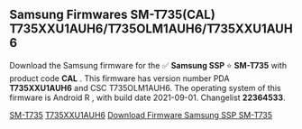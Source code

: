 <h2>Samsung Firmwares SM-T735(CAL) T735XXU1AUH6/T735OLM1AUH6/T735XXU1AUH6</h2>
Download the Samsung firmware for the ✅ <strong>Samsung SSP </strong> ⭐ <strong>SM-T735</strong> with product code <strong>CAL</strong> . This firmware has version number PDA <strong>T735XXU1AUH6</strong> and CSC T735OLM1AUH6. The operating system of this firmware is Android R , with build date 2021-09-01. Changelist <strong>22364533</strong>.


[SM-T735](https://samfirm.shop/samsung/model/SM-T735)
[T735XXU1AUH6](https://samfirm.shop/samsung/pda/T735XXU1AUH6)
[Download Firmware Samsung SSP SM-T735](https://samfirm.shop/samsung/firmware/476288)
